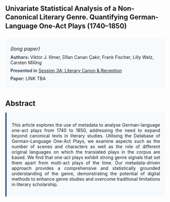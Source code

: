 
<style>    
    h2 {
        margin-top: 0;
        margin-bottom: 1.5rem;
        line-height: 1.3;
    }
    
    h3 {
        margin-top: 2rem;
        margin-bottom: 1rem;
        font-size: 1.4rem;
        font-weight:bold;
    }
    
    .metadata {
        background-color: #f7fafc;
        padding: 1rem;
        border-radius: 6px;
        margin-bottom: 2rem;
    }
    
    .metadata p {
        margin: 0.5rem 0;
    }
    
    .abstract {
        text-align: justify;
        padding: 1rem;
        background-color: #f7fafc;
        border-left: 4px solid #2c5282;
        border-radius: 0 6px 6px 0;
    }
    
    strong {
        color: #2d3748;
        font-weight: 600;
    }
</style>
<main role="main">
<h2>Univariate Statistical Analysis of a Non-Canonical Literary Genre. Quantifying German-Language One-Act Plays (1740–1850)</h2>

<section class="metadata">
<p style='font-size:1rem'><i>(long paper)</i></p>
<p><strong>Authors:</strong> Viktor J. Illmer, Dîlan Canan Çakir, Frank Fischer, Lilly Welz, Carsten Milling</p>
<p><strong>Presented in</strong> <a href="/programme/#session3A">Session 3A: Literary Canon & Reception</a></p>
<p><strong>Paper:</strong> LINK TBA</p>
</section>

<section>
<h3>Abstract</h3>
<div class="abstract">
<p>This article explores the use of metadata to analyse German-language one-act plays from 1740 to 1850, addressing the need to expand beyond canonical texts in literary studies. Utilising the Database of German-Language One-Act Plays, we examine aspects such as the number of scenes and characters as well as the role of different original languages on which the translated plays in the corpus are based. We find that one-act plays exhibit strong genre signals that set them apart from multi-act plays of the time. Our metadata-driven approach provides a comprehensive and statistically grounded understanding of the genre, demonstrating the potential of digital methods to enhance genre studies and overcome traditional limitations in literary scholarship.</p>
</div>
</section>
</main>